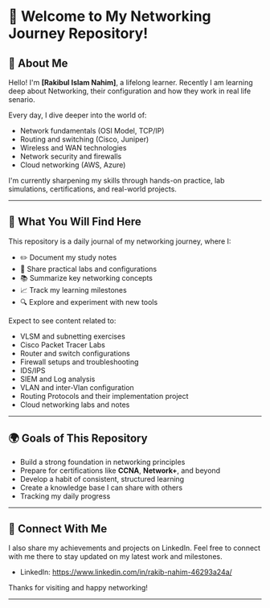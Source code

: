 # 👋 Welcome to My Networking Journey Repository!

## 👤 About Me
Hello! I'm **[Rakibul Islam Nahim]**, a lifelong learner. Recently I am learning deep about Networking, their configuration and how they work in real life senario. 

Every day, I dive deeper into the world of:
- Network fundamentals (OSI Model, TCP/IP)
- Routing and switching (Cisco, Juniper)
- Wireless and WAN technologies
- Network security and firewalls
- Cloud networking (AWS, Azure)

I'm currently sharpening my skills through hands-on practice, lab simulations, certifications, and real-world projects.

---

## 📅 What You Will Find Here
This repository is a daily journal of my networking journey, where I:
- ✏️ Document my study notes
- 🔄 Share practical labs and configurations
- 📚 Summarize key networking concepts
- 📈 Track my learning milestones
- 🔍 Explore and experiment with new tools

Expect to see content related to:
- VLSM and subnetting exercises
- Cisco Packet Tracer Labs
- Router and switch configurations
- Firewall setups and troubleshooting
- IDS/IPS
- SIEM and Log analysis
- VLAN and inter-Vlan configuration
- Routing Protocols and their implementation project
- Cloud networking labs and notes

---

## 🌍 Goals of This Repository
- Build a strong foundation in networking principles
- Prepare for certifications like **CCNA**, **Network+**, and beyond
- Develop a habit of consistent, structured learning
- Create a knowledge base I can share with others
- Tracking my daily progress
---

## 🚀 Connect With Me
I also share my achievements and projects on LinkedIn. Feel free to connect with me there to stay updated on my latest work and milestones.

- LinkedIn: https://www.linkedin.com/in/rakib-nahim-46293a24a/

Thanks for visiting and happy networking!

---
